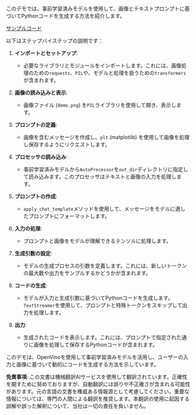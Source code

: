 このデモでは、事前学習済みモデルを使用して、画像とテキストプロンプトに基づいてPythonコードを生成する方法を紹介します。

[サンプルコード](../../../../code/06.E2E/E2E_OpenVino_Phi3-vision.ipynb)

以下はステップバイステップの説明です：

1. **インポートとセットアップ**:
   - 必要なライブラリとモジュールをインポートします。これには、画像処理のための`requests`、`PIL`や、モデルと処理を扱うための`transformers`が含まれます。

2. **画像の読み込みと表示**:
   - 画像ファイル (`demo.png`) を`PIL`ライブラリを使用して開き、表示します。

3. **プロンプトの定義**:
   - 画像を含むメッセージを作成し、`plt` (matplotlib) を使用して画像を処理し保存するようにリクエストします。

4. **プロセッサの読み込み**:
   - 事前学習済みモデルから`AutoProcessor`を`out_dir`ディレクトリに指定して読み込みます。このプロセッサはテキストと画像の入力を処理します。

5. **プロンプトの作成**:
   - `apply_chat_template`メソッドを使用して、メッセージをモデルに適したプロンプトにフォーマットします。

6. **入力の処理**:
   - プロンプトと画像をモデルが理解できるテンソルに処理します。

7. **生成引数の設定**:
   - モデルの生成プロセスの引数を定義します。これには、新しいトークンの最大数や出力をサンプルするかどうかが含まれます。

8. **コードの生成**:
   - モデルが入力と生成引数に基づいてPythonコードを生成します。`TextStreamer`を使用して、プロンプトと特殊トークンをスキップして出力を処理します。

9. **出力**:
   - 生成されたコードを表示します。これには、プロンプトで指定された通りに画像を処理して保存するPythonコードが含まれます。

このデモは、OpenVinoを使用して事前学習済みモデルを活用し、ユーザーの入力と画像に基づいて動的にコードを生成する方法を示しています。

**免責事項**:
この文書は機械翻訳AIサービスを使用して翻訳されています。正確性を期すために努めておりますが、自動翻訳には誤りや不正確さが含まれる可能性があります。元の言語の文書を権威ある情報源として考慮してください。重要な情報については、専門の人間による翻訳を推奨します。本翻訳の使用に起因する誤解や誤った解釈について、当社は一切の責任を負いません。
